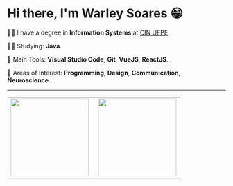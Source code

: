 # Hi there, I'm Warley Soares 😁

👨‍🎓 I have a degree in **Information Systems** at [CIN UFPE](https://portal.cin.ufpe.br/).

👨‍💻 Studying: **Java**.

🎒 Main Tools: **Visual Studio Code**, **Git**, **VueJS**, **ReactJS**...

🤩 Areas of Interest: **Programming**, **Design**, **Communication**, **Neuroscience**...

---

<center>
  <table>
    <tr>
        <td><img height="180em" align="left" src="https://github-readme-stats.vercel.app/api?username=owarleysouza&show_icons=true&theme=dark&count_private=true" /></td>
        <td> <img height="180em" align="right" src="https://github-readme-stats.vercel.app/api/top-langs/?username=owarleysouza&layout=compact&langs_count=16&theme=dark&hide=kotlin,objective-C,swift" /></td>
    </tr>  
  </table>
</center>

